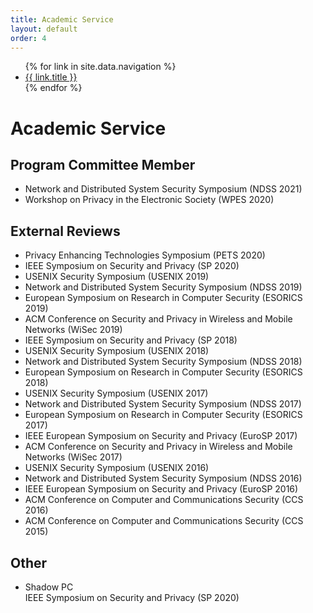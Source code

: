 ```yaml
---
title: Academic Service
layout: default
order: 4
---
```


<title>{{ page.title }} | {{ site.title }}</title>

<ul class="nav-ul">
    {% for link in site.data.navigation %}
    <li class="nav-li"><a href="{{ link.url }}">{{ link.title }}</a></li>
    {% endfor %}
</ul>

# Academic Service

## Program Committee Member
- Network and Distributed System Security Symposium (NDSS 2021)
- Workshop on Privacy in the Electronic Society (WPES 2020)

## External Reviews
- Privacy Enhancing Technologies Symposium (PETS 2020)
- IEEE Symposium on Security and Privacy (SP 2020)
- USENIX Security Symposium (USENIX 2019)
- Network and Distributed System Security Symposium (NDSS 2019)
- European Symposium on Research in Computer Security (ESORICS 2019)
- ACM Conference on Security and Privacy in Wireless and Mobile Networks (WiSec 2019)
- IEEE Symposium on Security and Privacy (SP 2018)
- USENIX Security Symposium (USENIX 2018)
- Network and Distributed System Security Symposium (NDSS 2018)
- European Symposium on Research in Computer Security (ESORICS 2018)
- USENIX Security Symposium (USENIX 2017)
- Network and Distributed System Security Symposium (NDSS 2017)
- European Symposium on Research in Computer Security (ESORICS 2017)
- IEEE European Symposium on Security and Privacy (EuroSP 2017)
- ACM Conference on Security and Privacy in Wireless and Mobile Networks (WiSec 2017)
- USENIX Security Symposium (USENIX 2016)
- Network and Distributed System Security Symposium (NDSS 2016)
- IEEE European Symposium on Security and Privacy (EuroSP 2016)
- ACM Conference on Computer and Communications Security (CCS 2016)
- ACM Conference on Computer and Communications Security (CCS 2015)

## Other
- Shadow PC  
IEEE Symposium on Security and Privacy (SP 2020)
